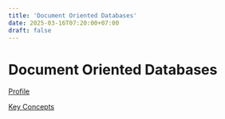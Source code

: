 ```yaml
---
title: 'Document Oriented Databases'
date: 2025-03-16T07:20:00+07:00
draft: false
---
```


# Document Oriented Databases

[Profile](./profile/)

[Key Concepts](./key-concepts/)
